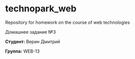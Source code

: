 # technopark_web
Repository for homework on the course of web technologies

Домашнее задание №3

<b>Студент:</b> Верин Дмитрий

<b>Группа:</b> WEB-13

